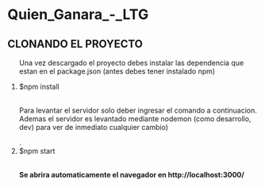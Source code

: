 # Quien_Ganara_-_LTG


  <h2>CLONANDO EL PROYECTO</h2>
  <ol>
    <p> Una vez descargado el proyecto debes instalar las dependencia que estan en el package.json
      (antes debes tener instalado npm)</p>
    <li> $npm install</li><br>
    <p> Para levantar el servidor solo deber ingresar el comando a continuacion. Ademas el servidor es levantado mediante nodemon (como desarrollo, dev) para ver de inmediato cualquier cambio)</p>. 
    <li> $npm start</li><br>
  <p><b> Se abrira automaticamente el navegador en http://localhost:3000/</p></b>
  </ol>
